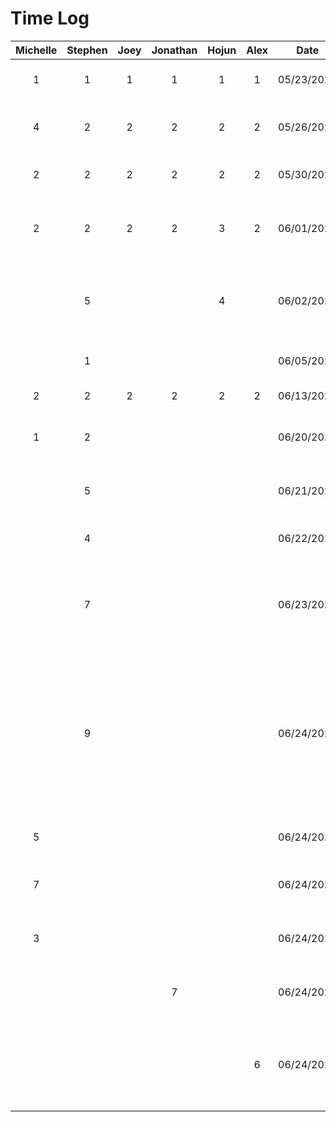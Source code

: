 # Time Log
|Michelle|Stephen|Joey |Jonathan|Hojun|Alex |Date |Task|
|:------:|:-----:|:---:|:------:|:---:|:---:|:---:|:---|
|1       |1      |1    |1       |1    |1    |05/23/2023|Meeting to discuss project ideas|
|4       |2      |2    |2       |2    |2    |05/26/2023|Worked on project proposal presentation|
|2       |2      |2    |2       |2    |2    |05/30/2023|Meeting to discuss new project ideas|
|2       |2      |2    |2       |3    |2    |06/01/2023|Worked on project proposal document and mockups|
|        |5      |     |        |4    |     |06/02/2023|Worked on mockups and finalized project proposal document|
|        |1      |     |        |     |     |06/05/2023|Created new android studio project|
|2       |2      |2    |2       |2    |2    |06/13/2023|Worked on deliverable 2|
|1       |2      |     |        |     |     |06/20/2023|Reorganized and cleaned up project files|
|        |5      |     |        |     |     |06/21/2023|Created expenses page activity UI|
|        |4      |     |        |     |     |06/22/2023|Created new expense page activity UI|
|        |7      |     |        |     |     |06/23/2023|Connected firebase, added expense page functionality, refactored code|
|        |9      |     |        |     |     |06/24/2023|Created register page, added login and register authentication functionality, changed activities to fragments for navigation, added user id functionality to expenses|
|5        |       |     |       |     |     |06/24/2023|Created login page and home page UI|
|7        |       |     |       |     |     |06/24/2023|Created trips page functionality and UI|
|3        |       |     |       |     |     |06/24/2023|Created add new trip functionality and UI|
|        |       |     |7       |     |     |06/24/2023|Created profile page and profile edit page UI|
|        |       |     |        |     |6    |06/24/2023|Worked on Maps, Hamburger Navigation and refactored some code|
